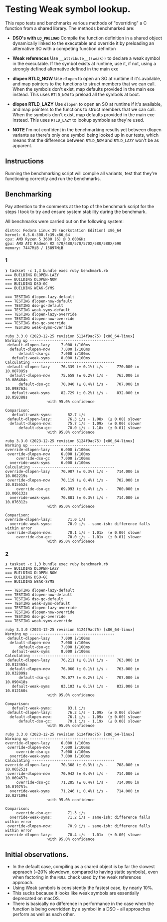 # Testing Weak symbol lookup.

This repo tests and benchmarks various methods of "overriding" a C function from
a shared library. The methods benchmarked are:

* **DSO's with `LD_PRELOAD`**
  Compile the function definition in a shared object dynamically linked to the
  executable and override it by preloading an alternative SO with a competing
  function definiton

* **Weak references**
  Use `__attribute__((weak))` to declare a weak symbol in the executable. If the
  symbol exists at runtime, use it, if not, using a strongly defined alternative
  defined in the main exe
  
* **dlopen RTLD_NOW**
  Use `dlopen` to open an SO at runtime if it's available, and map pointers to
  the functions to struct members that we can call. When the symbols don't
  exist, map defaults provided in the main exe instead. This uses `RTLD_NOW` to
  preload all the symbols at boot.
  
* **dlopen RTLD_LAZY**
  Use `dlopen` to open an SO at runtime if it's available, and map pointers to
  the functions to struct members that we can call. When the symbols don't
  exist, map defaults provided in the main exe instead. This uses `RTLD_LAZY` to
  lookup symbols as they're used.
  
* **NOTE** I'm not confident in the benchmarking results yet between dlopen
  variants as there's only one symbol being looked up in our tests, which means
  that the difference between `RTLD_NOW` and `RTLD_LAZY` won't be as apparent.

## Instructions

Running the benchmarking script will compile all variants, test that they're
functioning correctly and run the benchmarks. 
## Benchmarking

Pay attention to the comments at
the top of the benchmark script for the steps I took to try and ensure system
stability during the benchmark.

All benchmarks were carried out on the following system:

```
distro: Fedora Linux 39 (Workstation Edition) x86_64 
kernel: 6.5.6-300.fc39.x86_64 
cpu: AMD Ryzen 5 3600 (6) @ 3.600GHz 
gpu: AMD ATI Radeon RX 470/480/570/570X/580/580X/590 
memory: 7447MiB / 15897MiB
```

### 1


```
❯ taskset -c 1,3 bundle exec ruby benchmark.rb
=== BUILDING DLOPEN-LAZY
=== BUILDING DLOPEN-NOW
=== BUILDING DSO-GC
=== BUILDING WEAK-SYMS

=== TESTING dlopen-lazy-default
=== TESTING dlopen-now-default
=== TESTING dso-gc-default
=== TESTING weak-syms-default
=== TESTING dlopen-lazy-override
=== TESTING dlopen-now-override
=== TESTING dso-gc-override
=== TESTING weak-syms-override

ruby 3.3.0 (2023-12-25 revision 5124f9ac75) [x86_64-linux]
Warming up --------------------------------------
 default-dlopen-lazy     7.000 i/100ms
  default-dlopen-now     7.000 i/100ms
      default-dso-gc     7.000 i/100ms
   default-weak-syms     8.000 i/100ms
Calculating -------------------------------------
 default-dlopen-lazy     76.339 (± 0.1%) i/s -    770.000 in  10.087085s
  default-dlopen-now     75.658 (± 0.2%) i/s -    763.000 in  10.086464s
      default-dso-gc     70.040 (± 0.4%) i/s -    707.000 in  10.098763s
   default-weak-syms     82.729 (± 0.2%) i/s -    832.000 in  10.058388s
                   with 95.0% confidence

Comparison:
   default-weak-syms:       82.7 i/s
 default-dlopen-lazy:       76.3 i/s - 1.08x  (± 0.00) slower
  default-dlopen-now:       75.7 i/s - 1.09x  (± 0.00) slower
      default-dso-gc:       70.0 i/s - 1.18x  (± 0.01) slower
                   with 95.0% confidence

ruby 3.3.0 (2023-12-25 revision 5124f9ac75) [x86_64-linux]
Warming up --------------------------------------
override-dlopen-lazy     6.000 i/100ms
 override-dlopen-now     6.000 i/100ms
     override-dso-gc     7.000 i/100ms
  override-weak-syms     6.000 i/100ms
Calculating -------------------------------------
override-dlopen-lazy     70.987 (± 0.3%) i/s -    714.000 in  10.062219s
 override-dlopen-now     70.119 (± 0.4%) i/s -    702.000 in  10.015652s
     override-dso-gc     69.993 (± 0.4%) i/s -    700.000 in  10.006132s
  override-weak-syms     70.881 (± 0.3%) i/s -    714.000 in  10.076312s
                   with 95.0% confidence

Comparison:
override-dlopen-lazy:       71.0 i/s
  override-weak-syms:       70.9 i/s - same-ish: difference falls within error
 override-dlopen-now:       70.1 i/s - 1.01x  (± 0.00) slower
     override-dso-gc:       70.0 i/s - 1.01x  (± 0.01) slower
                   with 95.0% confidence
```
  
### 2

```
❯ taskset -c 1,3 bundle exec ruby benchmark.rb
=== BUILDING DLOPEN-LAZY
=== BUILDING DLOPEN-NOW
=== BUILDING DSO-GC
=== BUILDING WEAK-SYMS

=== TESTING dlopen-lazy-default
=== TESTING dlopen-now-default
=== TESTING dso-gc-default
=== TESTING weak-syms-default
=== TESTING dlopen-lazy-override
=== TESTING dlopen-now-override
=== TESTING dso-gc-override
=== TESTING weak-syms-override

ruby 3.3.0 (2023-12-25 revision 5124f9ac75) [x86_64-linux]
Warming up --------------------------------------
 default-dlopen-lazy     7.000 i/100ms
  default-dlopen-now     7.000 i/100ms
      default-dso-gc     7.000 i/100ms
   default-weak-syms     8.000 i/100ms
Calculating -------------------------------------
 default-dlopen-lazy     76.211 (± 0.1%) i/s -    763.000 in  10.012465s
  default-dlopen-now     76.060 (± 0.1%) i/s -    763.000 in  10.032009s
      default-dso-gc     70.077 (± 0.2%) i/s -    707.000 in  10.090418s
   default-weak-syms     83.103 (± 0.1%) i/s -    832.000 in  10.012160s
                   with 95.0% confidence

Comparison:
   default-weak-syms:       83.1 i/s
 default-dlopen-lazy:       76.2 i/s - 1.09x  (± 0.00) slower
  default-dlopen-now:       76.1 i/s - 1.09x  (± 0.00) slower
      default-dso-gc:       70.1 i/s - 1.19x  (± 0.00) slower
                   with 95.0% confidence

ruby 3.3.0 (2023-12-25 revision 5124f9ac75) [x86_64-linux]
Warming up --------------------------------------
override-dlopen-lazy     6.000 i/100ms
 override-dlopen-now     7.000 i/100ms
     override-dso-gc     7.000 i/100ms
  override-weak-syms     7.000 i/100ms
Calculating -------------------------------------
override-dlopen-lazy     70.368 (± 0.3%) i/s -    708.000 in  10.065252s
 override-dlopen-now     70.942 (± 0.4%) i/s -    714.000 in  10.069457s
     override-dso-gc     71.285 (± 0.4%) i/s -    714.000 in  10.019751s
  override-weak-syms     71.246 (± 0.4%) i/s -    714.000 in  10.027109s
                   with 95.0% confidence

Comparison:
     override-dso-gc:       71.3 i/s
  override-weak-syms:       71.2 i/s - same-ish: difference falls within error
 override-dlopen-now:       70.9 i/s - same-ish: difference falls within error
override-dlopen-lazy:       70.4 i/s - 1.01x  (± 0.00) slower
                   with 95.0% confidence
```

## Initial observations.

* In the default case, compiling as a shared object is by far the slowest
  appraoch (~20% slowdown, compared to having static symbols), even when
  factoring in the `NULL` check used by the weak references approach.
* Using Weak symbols is consistently the fastest case, by nearly 10%.
* This sucks because it looks like weak symbols are essentially deprecated on
  macOS.
* There is basically no difference in performance in the case when the function
  is being overridden by a symbol in a DSO - all approaches perform as well as
  each other.
